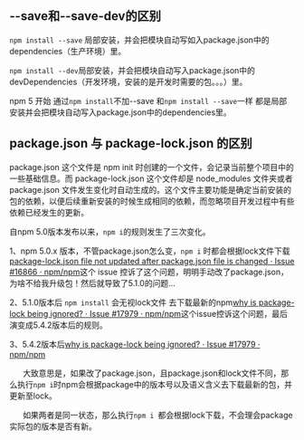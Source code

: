 ## --save和--save-dev的区别

`npm install --save` 局部安装，并会把模块自动写如入package.json中的dependencies（生产环境）里。

`npm install --dev`局部安装，并会把模块自动写入package.json中的devDependencies（开发环境，安装的是开发时需要的包。。。）里。

npm 5 开始 通过`npm install`不加--save 和`npm install --save`一样 都是局部安装并会把模块自动写入package.json中的dependencies里。

## package.json 与 package-lock.json 的区别

package.json 这个文件是 npm init 时创建的一个文件，会记录当前整个项目中的一些基础信息。而 package-lock.json 这个文件却是 node_modules 文件夹或者 package.json 文件发生变化时自动生成的。这个文件主要功能是确定当前安装的包的依赖，以便后续重新安装的时候生成相同的依赖，而忽略项目开发过程中有些依赖已经发生的更新。

自npm 5.0版本发布以来，`npm i`的规则发生了三次变化。

1、npm 5.0.x 版本，不管package.json怎么变，`npm i` 时都会根据lock文件下载[package-lock.json file not updated after package.json file is changed · Issue #16866 · npm/npm](https://github.com/npm/npm/issues/16866)这个 issue 控诉了这个问题，明明手动改了package.json，为啥不给我升级包！然后就导致了5.1.0的问题...

2、5.1.0版本后 `npm install` 会无视lock文件 去下载最新的npm[why is package-lock being ignored? · Issue #17979 · npm/npm](https://github.com/npm/npm/issues/17979)这个issue控诉这个问题，最后演变成5.4.2版本后的规则。

3、5.4.2版本后[why is package-lock being ignored? · Issue #17979 · npm/npm](https://github.com/npm/npm/issues/17979)

&nbsp;&nbsp;&nbsp;&nbsp;&nbsp;&nbsp;大致意思是，如果改了package.json，且package.json和lock文件不同，那么执行`npm i`时npm会根据package中的版本号以及语义含义去下载最新的包，并更新至lock。

&nbsp;&nbsp;&nbsp;&nbsp;&nbsp;&nbsp;如果两者是同一状态，那么执行`npm i `都会根据lock下载，不会理会package实际包的版本是否有新。


